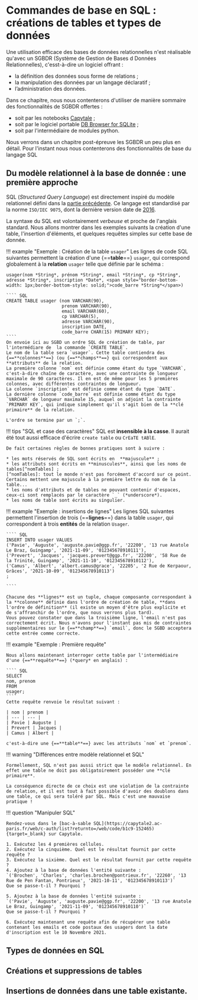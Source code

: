 # Commandes de base en SQL : créations de tables et types de données

Une utilisation efficace des bases de données relationnelles n'est réalisable qu'avec un SGBDR (Système de Gestion de Bases d Données Relationnelles), c'esst-à-dire un logiciel offrant :

* la définition des données sous forme de relations ;
* la manipulation des données par un langage déclaratif ;
* l’administration des données.

Dans ce chapitre, nous nous contenterons d'utiliser de manière sommaire des fonctionnalités de SGBDR offertes :

* soit par les notebooks [Capytale](https://capytale2.ac-paris.fr/web/accueil) ;
* soit par le logiciel portable [DB Browser for SQLite](https://sqlitebrowser.org/dl/) ;
* soit par l'intermédiaire de modules python.

Nous verrons dans un chapitre post-épreuve les SGBDR un peu  plus en détail. Pour l'instant nous nous contenterons des fonctionnalités de base du langage SQL


## Du modèle relationnel à la base de donnée : une première approche

SQL (*Structured Query Language*) est directement inspiré du modèle relationnel défini dans la [partie précédente](ModeleRelationnel.html). Ce langage est standardisé par la norme `ISO/IEC 9075`, dont la dernière version date de [2016](https://www.iso.org/fr/standard/63555.html).

La syntaxe du SQL est volontairement *verbeuse* et proche de l'anglais standard.  Nous allons montrer dans les exemples suivants la création d'une table, l'insertion d'éléments, et quelques requêtes simples sur cette base de donnée.

!!! example "Exemple : Création de la table `usager`"
	Les lignes de code SQL suivantes permettent la création d'une {==**table**==} `usager`, qui correspond globalement à la **relation** `usager` telle que définie par le schéma :
	
	usager(nom *String*, prénom *String*, email *String*, cp *String*, adresse *String*, inscription *Date*, <span style="border-bottom-width: 1px;border-bottom-style: solid;">code_barre *String*</span>)
	
	```` SQL
	CREATE TABLE usager (nom VARCHAR(90),
						 prenom VARCHAR(90),
						 email VARCHAR(60),
						 cp VARCHAR(5),
						 adresse VARCHAR(90),
						 inscription DATE,
						 code_barre CHAR(15) PRIMARY KEY);
	````
	On envoie ici au SGBD un ordre SQL de création de table, par l'intermédiare de  la commande `CREATE TABLE`.
	Le nom de la table sera `usager`. Cette table contiendra des {==**colonnes**==} (ou {==**champs**==} qui correspondent aux **attributs** de la relation.
	La première colonne `nom` est définie comme étant du type `VARCHAR`, c'est-à-dire chaîne de caractère, avec une contrainte de longueur maximale de 90 caractères. Il en est de même pour les 5 premières colonnes, avec différentes contraintes de longueur.
	La colonne `inscription` est définie comme étant du type `DATE`.
	La dernière colonne `code_barre` est définie comme étant du type `VARCHAR` de longueur maximale 15, auquel on adjoint la contrainte `PRIMARY KEY`, qui indique simplement qu'il s'agit bien de la **clé primaire** de la relation.
	
	L'ordre se termine par un `;`.
	
!!! tips "SQL et case des caractères"
	SQL est **insensible à la casse**. Il aurait été tout aussi efficace d'écrire `create table` ou `CrEaTE tABlE`.
	
	De fait certaines règles de bonnes pratiques sont à suivre :
	
	* les mots réservés de SQL sont écrits en  **majuscule** ;
	* les attributs sont écrits en **minuscules**, ainsi que les noms de tables[^nomTables] ;
	[^nomTables]: tout le monde n'est pas forcément d'accord sur ce point. Certains mettent une majuscule à la première lettre du nom de la table...
	* les noms d'attributs et de tables ne pouvant contenir d'espaces, ceux-ci sont remplacés par le caractère `_` (*underscore*).
	* les noms de table sont écrits au singulier.
	
!!! example "Exemple : insertions de lignes"
	Les lignes SQL suivantes permettent l'insertion de trois {==**lignes**==}  dans la table `usager`, qui correspondent à trois **entités** de la relation `Usager`.
	
	```` SQL
	INSERT INTO usager VALUES
	('Pavie', 'Auguste', 'auguste.pavie@ggp.fr', '22200', '13 rue Anatole Le Braz, Guingamp', '2021-11-09', '012345678910111'),
	('Prevert', 'Jacques', 'jacques.prevert@ggp.fr', '22200', '58 Rue de la Trinité, Guingamp', '2021-11-10', '012345678910112'),
	('Camus', 'Albert', 'albert.camus@grace', '22205', '2 Rue de Kerpaour, Grâces', '2021-10-09', '012345678910113')
	;

	````
	
	Chacune des **lignes** est un tuple, chaque composante correspondant à la **colonne** définie dans l'ordre de création de table, **dans l'ordre de définition** (il existe un moyen d'être plus explicite et de s'affranchir de l'ordre, que nous verrons plus tard).
	Vous pouvez constater que dans la troisième ligne, l'email n'est pas correctement écrit. Nous n'avons pour l'instant pas mis de contraintes supplémentaires sur le {==**champ**==} `email`, donc le SGBD acceptera cette entrée comme correcte.
	
!!! example "Exemple : Première requête"

	Nous allons maintenant interroger cette table par l'intermédiaire d'une {==**requête**==} (*query* en anglais) : 
	
	```` SQL
	SELECT 
    nom, prenom
	FROM
    usager;    
	````
	Cette requête renvoie le résultat suivant :
		
	| nom | prenom |
	| --- | --- | 
	| Pavie | Auguste |
	| Prevert | Jacques |
	| Camus | Albert |
	
	c'est-à-dire une {==**table**==} avec les attributs `nom` et `prenom`.
	
!!! warning "Différences entre modèle relationnel et SQL"
	
	Formellement, SQL n'est pas aussi strict que le modèle relationnel. En effet une table ne doit pas obligatoirement posséder une **clé primaire**.

	La conséquence directe de ce choix est une violation de la contrainte de relation, et il est tout à fait possible d'avoir des doublons dans une table, ce qui sera toléré par SQL. Mais c'est une mauvaise pratique !
	
!!! question "Manipuler SQL"

	Rendez-vous dans le [bac-à-sable SQL](https://capytale2.ac-paris.fr/web/c-auth/list?returnto=/web/code/b1c9-152465){target=_blank} sur Capytale.
	
	1. Exécutez les 4 premières cellules.
	2. Exécutez la cinquième. Quel est le résultat fournit par cette requête ?
	3. Exécutez la sixième. Quel est le résultat fournit par cette requête ?
	4. Ajoutez à la base de données l'entité suivante :	
	`('Brochen', 'Charles', 'charles.brochen@pontrieux.fr', '22260', '13 Rue de Pen Fantan, Pontrieux', '2021-10-11', '012345678910113')`
	Que se passe-t-il ? Pourquoi ?
	
	5. Ajoutez à la base de données l'entité suivante :	
	`('Pavie', 'Auguste', 'auguste.pavie@ggp.fr', '22200', '13 rue Anatole Le Braz, Guingamp', '2021-11-09', '012345678910110')`	
	Que se passe-t-il ? Pourquoi ?
	
	6. Exécutez maintenant une requête afin de récupérer une table contenant les emails et code postaux des usagers dont la date d'inscription est le 10 Novembre 2021.
	
## Types de données en SQL

## Créations et suppressions de tables

## Insertions de données dans une table existante.
	


